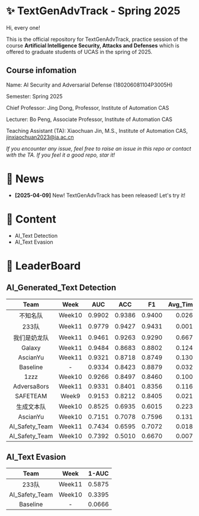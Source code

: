 # ✨ TextGenAdvTrack - Spring 2025
Hi, every one! 

This is the official repository for TextGenAdvTrack, practice session of the course **Artificial Intelligence Security, Attacks and Defenses** which is offered to graduate students of UCAS in the spring of 2025.

## Course infomation

Name: AI Security and Adversarial Defense (180206081104P3005H)

Semester: Spring 2025

Chief Professor: Jing Dong, Professor, Institute of Automation CAS

Lecturer: Bo Peng, Associate Professor, Institute of Automation CAS

Teaching Assistant (TA): Xiaochuan Jin, M.S., Institute of Automation CAS, jinxiaochuan2023@ia.ac.cn

*If you encounter any issue, feel free to raise an issue in this repo or contact with the TA.*
*If you feel it a good repo, star it!*

# 📣 News
- **[2025-04-09]** New! TextGenAdvTrack has been released! Let's try it! 


# 📜 Content
- AI_Text Detection
- AI_Text Evasion


# 🥇 LeaderBoard
## AI_Generated_Text Detection

|Team | Week | AUC | ACC | F1 | Avg_Time(s) | Final_Score |
|:-----:|:----:|:----:|:----:|:----:|:----:|:----:|
|不知名队| Week10 | 0.9902 | 0.9386 | 0.9400 | 0.0266 | 0.9697 |
|233队| Week11 | 0.9779 | 0.9427 | 0.9431 | 0.0013 | 0.9639 |
|我们是奶龙队| Week11 | 0.9461 | 0.9263 | 0.9290 | 0.6675 | 0.9384 |   
|Galaxy| Week11 | 0.9484  | 0.8683  | 0.8802  | 0.1243  | 0.9175  |
|AscianYu| Week11 | 0.9321 | 0.8718 | 0.8749 | 0.1308 | 0.9083 |
|Baseline|   -  | 0.9334 | 0.8423 | 0.8879 | 0.0325 | 0.9015 |
|1zzz| Week10 | 0.9266 | 0.8497 | 0.8460 | 0.1009 | 0.89545 |
|Adversa8ors| Week11 | 0.9331 | 0.8401 | 0.8356 | 0.1167 | 0.89543 |
|SAFETEAM| Week9 | 0.9153 | 0.8212 | 0.8405 | 0.0218 | 0.8796 |
|生成文本队| Week10 | 0.8525 | 0.6935 | 0.6015 | 0.2233 | 0.7797 |
|AscianYu| Week10 | 0.7151 | 0.7078 | 0.7596 | 0.1319 | 0.7173 |
|AI_Safety_Team| Week11 | 0.7434 | 0.6595 | 0.7072 | 0.0183 | 0.7146 |
|AI_Safety_Team| Week10 | 0.7392 | 0.5010 | 0.6670 | 0.0073 | 0.6605 |



## AI_Text Evasion

|Team | Week | 1-AUC |
|:-----:|:----:|:----:|
|233队| Week11 | 0.5875  |
|AI_Safety_Team| Week10 | 0.3395  |
|Baseline| - | 0.0666  |



